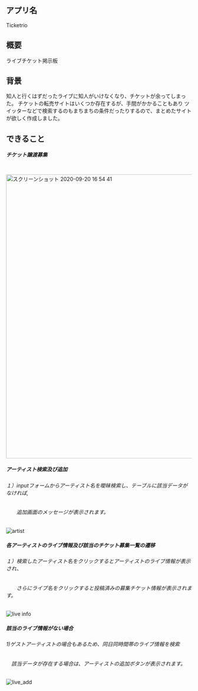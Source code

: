 ## アプリ名

Ticketrio

## 概要

ライブチケット掲示板

## 背景
知人と行くはずだったライブに知人がいけなくなり、チケットが余ってしまった。
チケットの転売サイトはいくつか存在するが、手間がかかることもあり
ツイッターなどで検索するのもまちまちの条件だったりするので、まとめたサイトが欲しく作成しました。
　
 
## できること
##### チケット譲渡募集 <br>
　<img width="770" alt="スクリーンショット 2020-09-20 16 54 41" src="https://user-images.githubusercontent.com/63763161/93706538-45860800-fb62-11ea-90fa-07cf5e4b3d0a.png">
 
##### アーティスト検索及び追加 <br>
###### １）inputフォームからアーティスト名を曖昧検索し、テーブルに該当データがなければ,<br>
###### 　　追加画面のメッセージが表示されます。
   ![artist](https://user-images.githubusercontent.com/63763161/93707562-c3e6a800-fb6a-11ea-92c8-6888f83a8af7.gif)

##### 各アーティストのライブ情報及び該当のチケット募集一覧の遷移 <br>
###### １）検索したアーティスト名をクリックするとアーティストのライブ情報が表示され、<br>
###### 　　さらにライブ名をクリックすると投稿済みの募集チケット情報が表示されます。
   ![live info](https://user-images.githubusercontent.com/63763161/93709267-02369400-fb78-11ea-8b2e-e6a701440bd0.gif)

##### 該当のライブ情報がない場合<br>
###### 1)ゲストアーティストの場合もあるため、同日同時間帯のライブ情報を検索<br>
###### 　該当データが存在する場合は、アーティストの追加ボタンが表示されます。
 ![live_add](https://user-images.githubusercontent.com/63763161/93711421-34042680-fb89-11ea-857e-04926969fe4d.gif)

